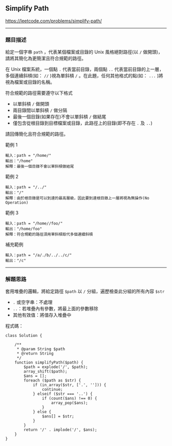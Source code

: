 ## Simplify Path

https://leetcode.com/problems/simplify-path/

****

### 題目描述

給定一個字串 `path` ，代表某個檔案或目錄的 Unix 風格絕對路徑(以 `/` 做開頭)，請將其簡化為更簡潔且符合規範的路徑。

在 Unix 檔案系統，一個點 `.` 代表當前目錄，兩個點 `..` 代表當前目錄的上一層，多個連續斜槓(如： `//` )視為單斜槓 `/` 。在此題，任何其他格式的點(如： `...` )將視為檔案或目錄的名稱。

符合規範的路徑需要遵守以下格式
- 以單斜槓 `/` 做開頭
- 兩目錄間以單斜槓 `/` 做分隔
- 最後一個目錄(如果存在)不會以單斜槓 `/` 做結尾
- 僅包含從根目錄到目標檔案或目錄，此路徑上的目錄(即不存在 `.` 及 `..`)

請回傳簡化且符合規範的路徑。

範例 1

```
輸入：path = "/home/"
輸出："/home"
解釋：最後一個目錄不會以單斜槓做結尾
```

範例 2

```
輸入：path = "/../"
輸出："/"
解釋：由於根目錄是可以到達的最高層級，因此要到達根目錄上一層將視為無操作(No Operation)
```

範例 3

```
輸入：path = "/home//foo/"
輸出："/home/foo"
解釋：符合規範的路徑須用單斜槓取代多個連續斜槓
```

補充範例

```
輸入：path = "/a/./b/../../c/"
輸出："/c"
```

****

### 解題思路

套用堆疊的邏輯，將給定路徑 `$path` 以 `/` 分組，遍歷檢查此分組的所有內容 `$str`
- `.` 或空字串：不處理
- `..`：若堆疊內有參數，將最上面的參數移除
- 其他有效值：將值存入堆疊中

程式碼：
```
class Solution {

    /**
     * @param String $path
     * @return String
     */
    function simplifyPath($path) {
        $path = explode('/', $path);
        array_shift($path);
        $ans = [];
        foreach ($path as $str) {
            if (in_array($str, ['.', ''])) {
                continue;
            } elseif ($str === '..') {
                if (count($ans) !== 0) {
                    array_pop($ans);
                }
            } else {
                $ans[] = $str;
            }
        }
        return '/' . implode('/', $ans);
    }
}
```